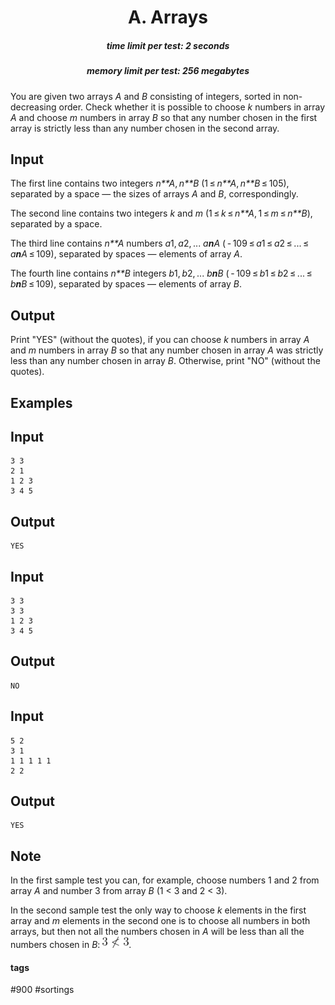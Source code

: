 <h1 style='text-align: center;'> A. Arrays</h1>

<h5 style='text-align: center;'>time limit per test: 2 seconds</h5>
<h5 style='text-align: center;'>memory limit per test: 256 megabytes</h5>

You are given two arrays *A* and *B* consisting of integers, sorted in non-decreasing order. Check whether it is possible to choose *k* numbers in array *A* and choose *m* numbers in array *B* so that any number chosen in the first array is strictly less than any number chosen in the second array.

## Input

The first line contains two integers *n**A*, *n**B* (1 ≤ *n**A*, *n**B* ≤ 105), separated by a space — the sizes of arrays *A* and *B*, correspondingly.

The second line contains two integers *k* and *m* (1 ≤ *k* ≤ *n**A*, 1 ≤ *m* ≤ *n**B*), separated by a space.

The third line contains *n**A* numbers *a*1, *a*2, ... *a**n**A* ( - 109 ≤ *a*1 ≤ *a*2 ≤ ... ≤ *a**n**A* ≤ 109), separated by spaces — elements of array *A*.

The fourth line contains *n**B* integers *b*1, *b*2, ... *b**n**B* ( - 109 ≤ *b*1 ≤ *b*2 ≤ ... ≤ *b**n**B* ≤ 109), separated by spaces — elements of array *B*.

## Output

Print "YES" (without the quotes), if you can choose *k* numbers in array *A* and *m* numbers in array *B* so that any number chosen in array *A* was strictly less than any number chosen in array *B*. Otherwise, print "NO" (without the quotes).

## Examples

## Input


```
3 3  
2 1  
1 2 3  
3 4 5  

```
## Output


```
YES  

```
## Input


```
3 3  
3 3  
1 2 3  
3 4 5  

```
## Output


```
NO  

```
## Input


```
5 2  
3 1  
1 1 1 1 1  
2 2  

```
## Output


```
YES  

```
## Note

In the first sample test you can, for example, choose numbers 1 and 2 from array *A* and number 3 from array *B* (1 < 3 and 2 < 3).

In the second sample test the only way to choose *k* elements in the first array and *m* elements in the second one is to choose all numbers in both arrays, but then not all the numbers chosen in *A* will be less than all the numbers chosen in *B*: ![](images/7280148ed5eab0a7d418d4f92b32061243a8ca58.png).



#### tags 

#900 #sortings 
